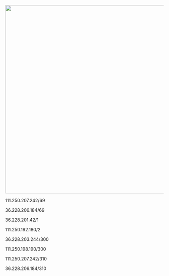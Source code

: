 <div align="center"><img src="/img-2/swspip.jpg" width=600></div><p>

111.250.207.242/69<P><P>
36.228.206.184/69<P><P>
36.228.201.42/1<P><P>
111.250.192.180/2<P><P>
36.228.203.244/300<P><P>
111.250.198.190/300<P><P>
111.250.207.242/310<P><P>
36.228.206.184/310<P><P>

